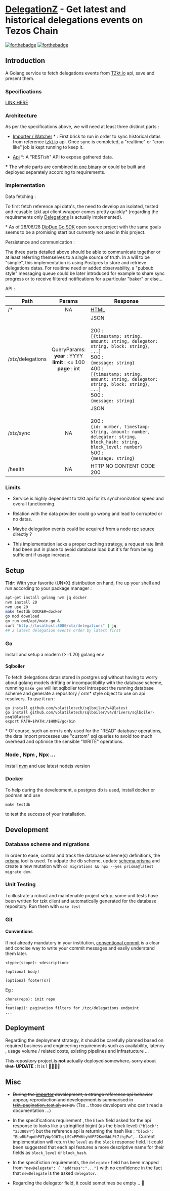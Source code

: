 # [DelegationZ](https://delegationz.fly.dev/) - Get latest and historical delegations events on Tezos Chain
[![forthebadge](https://forthebadge.com/images/badges/built-with-grammas-recipe.svg)](https://api.tzkt.io/) [![forthebadge](https://forthebadge.com/images/badges/60-percent-of-the-time-works-every-time.svg)](https://stats.uptimerobot.com/6pOz8UVrqA) 

## Introduction

A Golang service to fetch delegations events from [TZkt.io](https://api.tzkt.io/#operation/Operations_GetDelegations) api, save and present them.

### Specifications

[LINK HERE]()

### Architecture

As per the specifications above, we will need at least three distinct parts :

- [Importer / Watcher](cmd/importer/main.go) \* :
  First brick to run in order to sync historical datas from reference [tzkt.io](https://api.tzkt.io) api. Once sync is completed, a "realtime" or "cron like" job is kept running to keep it.

- [Api](cmd/api/main.go) \*:
  A "RESTish" API to expose gathered data.

**\*** The whole parts are combined [in one binary](cmd/delegationz/main.go) or could be built and deployed separately according to requirements.

### Implementation

Data fetching :

To first fetch reference api data's, the need to develop an isolated, tested and reusable tzkt api client wrapper comes pretty quickly\* (regarding the requirements only [Delegations](pkg/services/tzkt/delegations.go) is actually implemented).

\* As of 28/06/28 [DipDup Go SDK](https://github.com/dipdup-io/go-lib) open source project with the same goals seems to be a promising start but currently not used in this project.

Persistence and communication :

The three parts detailed above should be able to communicate together or at least referring themselves to a single source of truth. In a will to be "simple", this implementation is using Postgres to store and retrieve delegations datas. For realtime need or added observability, a "pubsub style" messaging queue could be later introduced for example to share sync progress or to receive filtered notifications for a particular "baker" or else...

API :

| Path | Params | Response |
|---|:---:|---|
| /* | NA | [HTML](https://delegationz.fly.dev)<br> |
| /xtz/delegations | QueryParams:<br> **year** : YYYY<br>**limit** : <= 100<br>**page** : int  | JSON <br><br>200 :<br> ```[{timestamp: string, amount: string, delegator: string, block: string}, ...]```<br>500 :<br>```{message: string}```<br>400 :<br>```[{timestamp: string, amount: string, delegator: string, block: string}, ...]```<br>500 :<br>```{message: string}``` |
| /xtz/sync | NA | JSON<br><br>200 :<br>```{id: number, timestamp: string, amount: number, delegator: string, block_hash: string, block_level: number}```<br>500 :<br>```{message: string}``` |
| /health | NA | HTTP NO CONTENT CODE 200 |

### Limits

- Service is highly dependent to tzkt api for its synchronization speed and overall functionning.
- Relation with the data provider could go wrong and lead to corrupted or no datas.
- Maybe delegation events could be acquired from a node [rpc source](https://tezos.gitlab.io/active/rpc.html) directly ?

- This implementation lacks a proper caching strategy, a request rate limit had been put in place to avoid database load but it's far from being sufficient if usage increase.

## Setup

**Tldr**: With your favorite (UN\*X) distribution on hand, fire up your shell and run according to your package manager :

```bash
apt-get install golang nvm jq docker
nvm install 20
nvm use 20
make testdb DOCKER=docker
go mod download
go run cmd/api/main.go &
curl "http://localhost:8080/xtz/delegations" | jq
## 2 latest delegation events order by latest first
```

### Go

Install and setup a modern (>=1.20) golang env

#### Sqlboiler

To fetch delegations datas stored in postgres sql without having to worry about golang models drifting or incompactibility with the database scheme, runnning `make gen` will let sqlboiler tool introspect the running database scheme and generate a repository / orm\* style object to use on api resolvers. To use it run :

```
go install github.com/volatiletech/sqlboiler/v4@latest
go install github.com/volatiletech/sqlboiler/v4/drivers/sqlboiler-psql@latest
export PATH=$PATH:/$HOME/go/bin
```

\* Of course, such an orm is only used for the "READ" database operations, the data import processes use "custom" sql queries to avoid too much overhead and optimise the sensible "WRITE" operations.

### Node , Npm , Npx ...

Install [nvm](https://github.com/nvm-sh/nvm) and use latest nodejs version

### Docker

To help during the development, a postgres db is used, install docker or podman and use

```
make testdb
```

to test the success of your installation.

## Development

### Database scheme and migrations

In order to ease, control and track the database scheme(s) definitions, the [prisma](https://www.prisma.io/docs/getting-started/quickstart) tool is used. To udpate the db scheme, update [schema.prisma](./migrations/prisma/schema.prisma) and create a new mutation with
`cd migrations && npx --yes prisma@latest migrate dev`.

### Unit Testing

To illustrate a robust and maintenable project setup, some unit tests have been written for tzkt client and automatically generated for the database repository. Run them with `make test`

### Git

#### Conventions

If not already mandatory in your institution, [conventional commit](https://www.conventionalcommits.org/en/v1.0.0/#summary) is a clear and concise way to write your commit messages and easily understand them later.

```
<type>(scope): <description>

[optional body]

[optional footer(s)]
```

Eg :

```
chore(repo): init repo
...
feat(api): pagination filters for /tzc/delegations endpoint
...
```

## Deployment

Regarding the deployment strategy, it should be carefully planned based on required business and engineering requirements such as availability, latency , usage volume / related costs, existing pipelines and infrastucture ...

~~This repository project is **not** actually deployed somewhere, sorry about that.~~ 
**UPDATE** : It is ! 🚀🚀🚀🚀

## Misc

- ~~During the [importer](cmd/importer/main.go) development, a strange reference api behavior appear, reproduction and developement is summarised in [tzkt_pagination_test.sh](utils/scripts/tzkt_pagination_test.sh) script.~~ (Tss .. those developers who can't read a documentation ...)
- In the specifications requirement , the `block` field asked for the api response to looks like a stringified bigint (as the block level) (`"block": "2338084"`) but the reference api is returning the hash like : `"block": "BLwRUPupdhP8TyWp9J6TbjLSCxPPW6tyhVPF2KmNAbLPt7thjPw",` . Current implementation will return the `level` as the `block` response field. It could been suggested that each api features a more descriptive name for their fields as `block_level` or `block_hash`.

- In the specifiction requirements, the `delegator` field has been mapped from `"newDelegate": { "address":"..."}` with no confidence in the fact that `newDelegate` is the asked `delegator`.

- Regarding the delegator field, it could sometimes be empty .. 🤷
